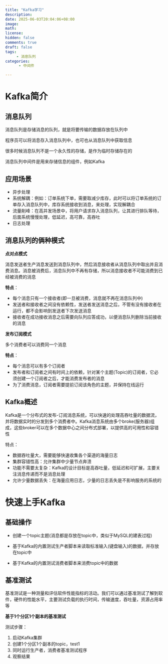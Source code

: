 ```yaml
---
title: "Kafka学习"
description: 
date: 2025-06-03T20:04:06+08:00
image: 
math: 
license: 
hidden: false
comments: true
draft: false
tags:   
     - 消息队列
categories:
      - 中间件

---
```


# Kafka简介

## 消息队列

消息队列是存储消息的队列，就是将要传输的数据存放在队列中

程序员可以将消息存入消息队列中，也可也从消息队列中获取信息

很多时候消息队列不是一个永久性的存储，是作为临时存储存在的

消息队列中间件是用来存储信息的组件，例如Kafka

## 应用场景

- 异步处理
- 系统解耦：例如：订单系统下单，需要取减少库存，此时可以将订单系统的订单存入消息队列中，库存系统接收到消息，来处理，实现解耦合
- 流量削峰：在高并发场景中，将用户请求存入消息队列，让其进行排队等待，后面系统慢慢处理，低延迟，高可靠，高吞吐
- 日志处理

## 消息队列的俩种模式

**点对点模式**

消息发送者生产消息发送到消息队列中，然后消息接收者从消息队列中取出并且消费消息。消息被消费后，消息队列中不再有存储，所以消息接收者不可能消费到已经被消费的消息

**特点**：

- 每个消息只有一个接收者(即一旦被消费，消息就不再在消息队列中)
- 发送者和接收者之间没有依赖性，发送者发送消息之后，不管有没有接收者在运行，都不会影响到发送者下次发送消息
- 接收者在成功接收消息之后需要向队列应答成功，以便消息队列删除当前接收的消息

**发布订阅模式**

多个消费者可以消费同一个消息

**特点**：

- 每个消息可以有多个订阅者
- 发布者和订阅者之间有时间上的依赖，针对某个主题(Topic)的订阅者，它必须创建一个订阅者之后，才能消费发布者的消息
- 为了消费消息，订阅者需要提前订阅该角色的主题，并保持在线运行

## Kafka概述

Kafka是一个分布式的发布-订阅消息系统，可以快速的处理高吞吐量的数据流，并将数据实时的分发到多个消费者中。Kafka消息系统由多个broke(服务器)组成，这些broker可以在多个数据中心之间分布式部署，以提供高的可用性和容错性

特点：

- 数据吞吐量大，需要能够快速收集各个渠道的海量日志
- 集群容错性高：允许集群中少量节点奔溃
- 功能不需要太复杂：Kafka的设计目标是高吞吐量，低延迟和可扩展，主要关注消息传递而不是消息处理
- 允许少量数据丢失：在海量应用日志，少量的日志丢失是不影响服务的系统的

# 快速上手Kafka

## 基础操作

- 创建一个topic主题(消息都是存放在topic中，类似于MySQL的建表过程)

- 基于Kafka的内置测试生产者脚本来读取标准输入(键盘输入)的数据，并存放在topic中
- 基于Kafka的内置测试消费者脚本来消费topic中的数据

## 基准测试

基准测试是一种测量和评估软件性能指标的活动。我们可以通过基准测试了解到软件，硬件的性能水平，主要测试负载的执行时间，传输速度，吞吐量，资源占用率等

**基于1个分区1个副本的基准测试**

测试步骤：

1. 启动Kafka集群
2. 创建1个分区1个副本的topic，test1
3. 同时运行生产者，消费者基准测试程序
4. 观察结果